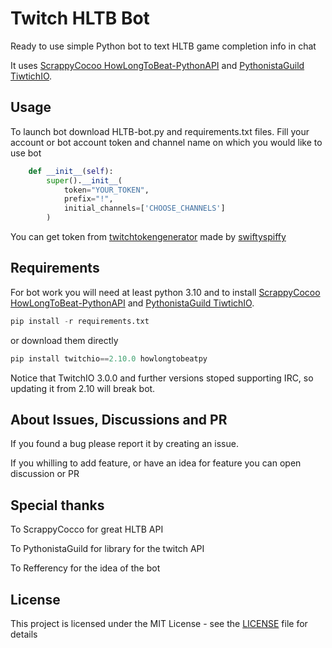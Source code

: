 # Twitch HLTB Bot
Ready to use simple Python bot to text HLTB game completion info in chat

It uses [ScrappyCocoo HowLongToBeat-PythonAPI](https://github.com/ScrappyCocco/HowLongToBeat-PythonAPI) 
and [PythonistaGuild TiwtichIO](https://github.com/PythonistaGuild/TwitchIO).

## Usage
To launch bot download HLTB-bot.py and requirements.txt files. Fill your account or bot account token and channel name on which you would like to use bot
```python
    def __init__(self):
        super().__init__(
            token="YOUR_TOKEN",
            prefix="!",
            initial_channels=['CHOOSE_CHANNELS']
        )
```
You can get token from [twitchtokengenerator](https://twitchtokengenerator.com/) made by [swiftyspiffy](https://github.com/swiftyspiffy/)
## Requirements
For bot work you will need at least python 3.10 and to install [ScrappyCocoo HowLongToBeat-PythonAPI](https://github.com/ScrappyCocco/HowLongToBeat-PythonAPI) and [PythonistaGuild TiwtichIO](https://github.com/PythonistaGuild/TwitchIO).
```python
pip install -r requirements.txt
```
or download them directly
```python
pip install twitchio==2.10.0 howlongtobeatpy
```
Notice that TwitchIO 3.0.0 and further versions stoped supporting IRC, so updating it from 2.10 will break bot.
## About Issues, Discussions and PR
If you found a bug please report it by creating an issue.

If you whilling to add feature, or have an idea for feature you can open discussion or PR
## Special thanks
To ScrappyCocco for great HLTB API

To PythonistaGuild for library for the twitch API

To Refferency for the idea of the bot

## License
This project is licensed under the MIT License - see the [LICENSE](LICENSE) file for details
